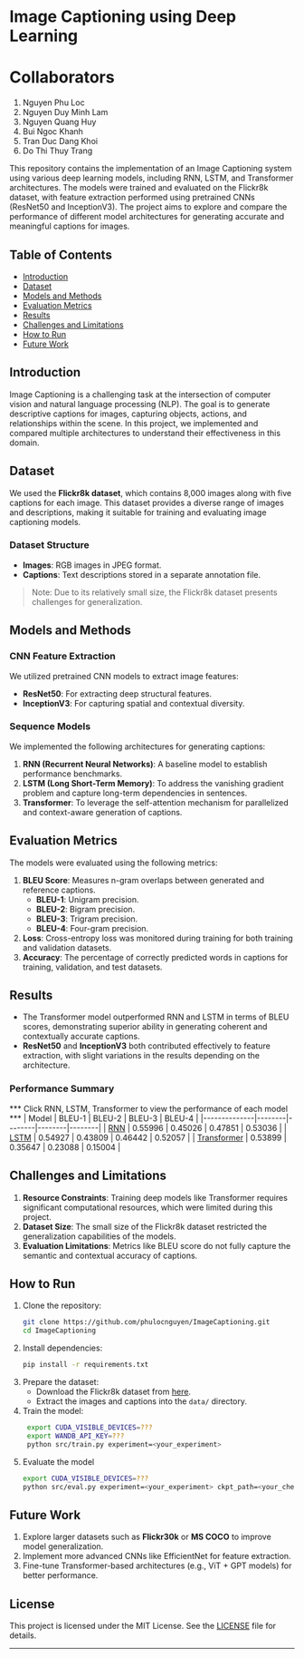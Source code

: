 # Image Captioning using Deep Learning

# Collaborators
1. Nguyen Phu Loc
2. Nguyen Duy Minh Lam
3. Nguyen Quang Huy
4. Bui Ngoc Khanh
5. Tran Duc Dang Khoi
6. Do Thi Thuy Trang

This repository contains the implementation of an Image Captioning system using various deep learning models, including RNN, LSTM, and Transformer architectures. The models were trained and evaluated on the Flickr8k dataset, with feature extraction performed using pretrained CNNs (ResNet50 and InceptionV3). The project aims to explore and compare the performance of different model architectures for generating accurate and meaningful captions for images.

## Table of Contents
- [Introduction](#introduction)
- [Dataset](#dataset)
- [Models and Methods](#models-and-methods)
- [Evaluation Metrics](#evaluation-metrics)
- [Results](#results)
- [Challenges and Limitations](#challenges-and-limitations)
- [How to Run](#how-to-run)
- [Future Work](#future-work)

## Introduction
Image Captioning is a challenging task at the intersection of computer vision and natural language processing (NLP). The goal is to generate descriptive captions for images, capturing objects, actions, and relationships within the scene. In this project, we implemented and compared multiple architectures to understand their effectiveness in this domain.

## Dataset
We used the **Flickr8k dataset**, which contains 8,000 images along with five captions for each image. This dataset provides a diverse range of images and descriptions, making it suitable for training and evaluating image captioning models. 

### Dataset Structure
- **Images**: RGB images in JPEG format.
- **Captions**: Text descriptions stored in a separate annotation file.

> Note: Due to its relatively small size, the Flickr8k dataset presents challenges for generalization.

## Models and Methods

### CNN Feature Extraction
We utilized pretrained CNN models to extract image features:
- **ResNet50**: For extracting deep structural features.
- **InceptionV3**: For capturing spatial and contextual diversity.

### Sequence Models
We implemented the following architectures for generating captions:
1. **RNN (Recurrent Neural Networks)**: A baseline model to establish performance benchmarks.
2. **LSTM (Long Short-Term Memory)**: To address the vanishing gradient problem and capture long-term dependencies in sentences.
3. **Transformer**: To leverage the self-attention mechanism for parallelized and context-aware generation of captions.

## Evaluation Metrics
The models were evaluated using the following metrics:

1. **BLEU Score**: Measures n-gram overlaps between generated and reference captions.
   - **BLEU-1**: Unigram precision.
   - **BLEU-2**: Bigram precision.
   - **BLEU-3**: Trigram precision.
   - **BLEU-4**: Four-gram precision.
2. **Loss**: Cross-entropy loss was monitored during training for both training and validation datasets.
3. **Accuracy**: The percentage of correctly predicted words in captions for training, validation, and test datasets.

## Results
- The Transformer model outperformed RNN and LSTM in terms of BLEU scores, demonstrating superior ability in generating coherent and contextually accurate captions.
- **ResNet50** and **InceptionV3** both contributed effectively to feature extraction, with slight variations in the results depending on the architecture.

### Performance Summary
*** Click RNN, LSTM, Transformer to view the performance of each model ***
| Model        | BLEU-1 | BLEU-2 | BLEU-3 | BLEU-4 | 
|--------------|--------|--------|--------|--------|
| [RNN](https://wandb.ai/locnp/image-captioning/reports/Image-Captioning-Using-RNN--VmlldzoxMDU4ODAxNg?accessToken=72pahyhyuooehicttfhhj3j0ce6utaav6p15ai5jplw434a6zvjj5b8gxdg2w9a8)          | 0.55996   | 0.45026   | 0.47851   | 0.53036   | 
| [LSTM](https://wandb.ai/trangdo/image-captioning/reports/imageCaptioning-using-LSTM--VmlldzoxMDU4OTEwOQ?accessToken=1ba0tihsii47z5fw7opb9llw8y38qgc6tyin372zjdyqiqhkqwcmju5orxr69q8e&fbclid=IwY2xjawHJPdVleHRuA2FlbQIxMAABHQ8NfzQ2gU9ZTcjt_1rWxVbjA6Cv4rP0M8N4Tpd7GxTo1GzC5zNder5NVA_aem_aEbyCxeLX9FVp1hQkxWymA)         | 0.54927   | 0.43809   | 0.46442   | 0.52057   |
| [Transformer](https://wandb.ai/lamai284/image_caption/reports/Image-caption-using-Transformer--VmlldzoxMDU5NTk5OA?accessToken=tflfntaa2u0telicydcp9tb0g4cv72xihnig7f8zr8634e44eqkeywxi3je7pfc6)  | 0.53899   | 0.35647   | 0.23088   | 0.15004   |
## Challenges and Limitations
1. **Resource Constraints**: Training deep models like Transformer requires significant computational resources, which were limited during this project.
2. **Dataset Size**: The small size of the Flickr8k dataset restricted the generalization capabilities of the models.
3. **Evaluation Limitations**: Metrics like BLEU score do not fully capture the semantic and contextual accuracy of captions.

## How to Run

1. Clone the repository:
   ```bash
   git clone https://github.com/phulocnguyen/ImageCaptioning.git
   cd ImageCaptioning
   ```
2. Install dependencies:
   ```bash
   pip install -r requirements.txt
   ```
3. Prepare the dataset:
   - Download the Flickr8k dataset from [here](https://www.kaggle.com/datasets/adityajn105/flickr8k).
   - Extract the images and captions into the `data/` directory.
4. Train the model:
   ```bash
    export CUDA_VISIBLE_DEVICES=???
    export WANDB_API_KEY=???
    python src/train.py experiment=<your_experiment>
   ```
5. Evaluate the model
   ```bash
   export CUDA_VISIBLE_DEVICES=???
   python src/eval.py experiment=<your_experiment> ckpt_path=<your_checkpoint>
   ```

## Future Work
1. Explore larger datasets such as **Flickr30k** or **MS COCO** to improve model generalization.
2. Implement more advanced CNNs like EfficientNet for feature extraction.
3. Fine-tune Transformer-based architectures (e.g., ViT + GPT models) for better performance.

## License
This project is licensed under the MIT License. See the [LICENSE](LICENSE) file for details.

---

